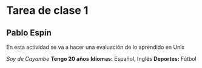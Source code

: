 # Tarea de clase 1

## Pablo Espín 
En esta actividad se va a hacer una evaluación de lo aprendido en Unix

*Soy de Cayambe*
**Tengo 20 años**
**Idiomas:** Español, Inglés 
**Deportes:** Fútbol 
